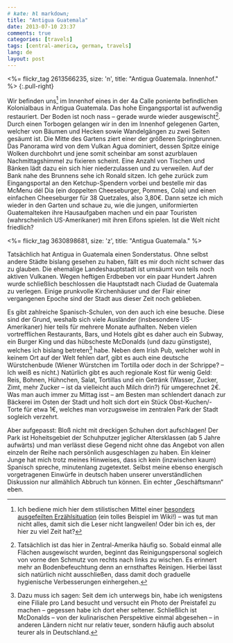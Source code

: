 ```yaml
---
# kate: hl markdown;
title: "Antigua Guatemala"
date: 2013-07-10 23:37
comments: true
categories: [travels]
tags: [central-america, german, travels]
lang: de
layout: post
---
```


<%= flickr_tag 2613566235, size: 'n', title: "Antigua Guatemala. Innenhof." %>
{:.pull-right}

Wir befinden uns[^1] im Innenhof eines in der 4a Calle poniente befindlichen
Kolonialbaus in Antigua Guatemala. Das hohe Eingangsportal ist aufwendig restauriert.
Der Boden ist noch nass – gerade wurde wieder ausgewischt[^2]. Durch einen Torbogen
gelangen wir in den im Innenhof gelegenen Garten, welcher von Bäumen und Hecken
sowie Wandelgängen zu zwei Seiten gesäumt ist. Die Mitte des Gartens ziert einer der
größeren Springbrunnen. Das Panorama wird von dem Vulkan Agua dominiert,
dessen Spitze einige Wolken durchbohrt und jene somit scheinbar am sonst azurblauen
Nachmittagshimmel zu fixieren scheint. Eine Anzahl von Tischen und Bänken lädt dazu
ein sich hier niederzulassen und zu verweilen. Auf der Bank nahe des Brunnens sehe
ich Ronald sitzen. Ich gehe zurück zum Eingangsportal an den Ketchup-Spendern vorbei
und bestelle mir das McMenu dél Dia (ein doppelten Cheeseburger, Pommes, Cola) und
einen einfachen Cheeseburger für 38 Quetzales, also 3,80€. Dann setze ich mich wieder
in den Garten und schaue zu, wie die jungen, uniformierten Guatemalteken ihre
Hausaufgaben machen und ein paar Touristen (wahrscheinlich US-Amerikaner) mit
ihren Eifons spielen. Ist die Welt nicht friedlich?

<!--more-->

<%= flickr_tag 3630898681, size: 'z', title: "Antigua Guatemala." %>

Tatsächlich hat Antigua in Guatemala einen Sonderstatus. Ohne selbst andere Städte
bislang gesehen zu haben, fällt es mir doch nicht schwer das zu glauben. Die ehemalige
Landeshauptstadt ist umsäumt von teils noch aktiven Vulkanen. Wegen heftigen Erdbeben
vor ein paar Hundert Jahren wurde schließlich beschlossen die Hauptstadt nach
Ciudad de Guatemala zu verlegen. Einige prunkvolle Kirchenhäuser und der Flair einer
vergangenen Epoche sind der Stadt aus dieser Zeit noch geblieben.

Es gibt zahlreiche Spanisch-Schulen,
von den auch ich eine besuche. Diese sind der Grund, weshalb sich viele
Ausländer (insbesondere US-Amerikaner) hier teils für mehrere Monate aufhalten.
Neben vielen vortrefflichen Restaurants, Bars, und Hotels gibt es daher auch ein
Subway, ein Burger King und das hübscheste McDonalds (und dazu günstigste), welches
ich bislang betreten[^3] habe. Neben dem Irish Pub, welcher wohl in keinem Ort auf
der Welt fehlen darf, gibt es auch eine deutsche Würstchenbude (Wiener Würstchen
im Tortilla oder doch in der Schrippe? – Ich weiß es nicht.) Natürlich gibt es
auch regionale Kost für wenig Geld: Reis, Bohnen, Hühnchen, Salat, Tortillas und
ein Getränk (Wasser, Zucker, Zimt, mehr Zucker – ist da vielleicht auch Milch drin?)
für umgerechnet 2€. Was man auch immer zu Mittag isst – am Besten man schlendert danach
zur Bäckerei im Osten der Stadt und holt sich dort ein Stück Obst-Kuchen/-Torte für etwa 1€,
welches man vorzugsweise im zentralen Park der Stadt sogleich verzehrt.

Aber aufgepasst:
Bloß nicht mit dreckigen Schuhen dort aufschlagen! Der Park ist Hoheitsgebiet der
Schuhputzer jeglicher Altersklassen (ab 5 Jahre aufwärts) und man verlässt diese
Gegend nicht ohne das Angebot von allen einzeln der Reihe nach persönlich ausgeschlagen zu
haben. Ein kleiner Junge hat mich trotz meines Hinweises, dass ich kein (inzwischen kaum) Spanisch
spreche, minutenlang zugetextet. Selbst meine ebenso energisch vorgetragenen Einwürfe
in deutsch haben unserer unverständlichen Diskussion nur allmählich Abbruch tun können.
Ein echter „Geschäftsmann“ eben.



[^1]: Ich bediene mich hier dem stilistischen Mittel einer [besonders ausgefeilten Erzählsituation](https://de.wikipedia.org/wiki/Typologisches_Modell_der_Erz%C3%A4hlsituationen#Ich-Erz.C3.A4hlsituation) (ein tolles Beispiel im Wiki!) – was tut man nicht alles, damit sich die Leser nicht langweilen! Oder bin ich es, der hier zu viel Zeit hat?
[^2]: Tatsächlich ist das hier in Zentral-Amerika häufig so. Sobald einmal alle Flächen ausgewischt wurden, beginnt das Reinigungspersonal sogleich von vorne den Schmutz von rechts nach links zu wischen. Es erinnert mehr an Bodenbefeuchtung denn an ernsthaftes Reinigen. Hierbei lässt sich natürlich nicht ausschließen, dass damit doch graduelle hygienische Verbesserungen einhergehen.
[^3]: Dazu muss ich sagen: Seit dem ich unterwegs bin, habe ich wenigstens eine Filiale pro Land besucht und versucht ein Photo der Preistafel zu machen – gegessen habe ich dort eher seltener. Schließlich ist McDonalds – von der kulinarischen Perspektive einmal abgesehen – in anderen Ländern nicht nur relativ teuer, sondern häufig auch absolut teurer als in Deutschland.
